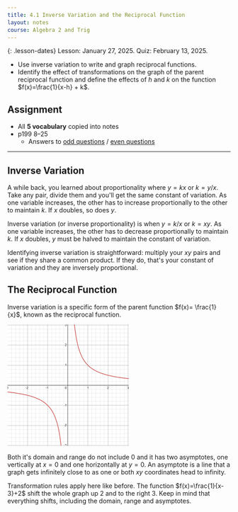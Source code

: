 ```yaml
---
title: 4.1 Inverse Variation and the Reciprocal Function
layout: notes
course: Algebra 2 and Trig
---
```


{: .lesson-dates}
Lesson: January 27, 2025. Quiz: February 13, 2025.

- Use inverse variation to write and graph reciprocal functions.
- Identify the effect of transformations on the graph of the parent reciprocal function and define the effects of $h$ and $k$ on the function $f(x)=\frac{1}{x-h} + k$.

## Assignment

- All **5 vocabulary** copied into notes
- p199 8–25
  - Answers to [odd questions](../misc/alg2-odd-answers.pdf) / [even questions](../misc/alg2-even-answers.pdf)

---

## Inverse Variation

A while back, you learned about proportionality where $y=kx$ or $k=y/x$. Take any pair, divide them and you'll get the same constant of variation. As one variable increases, the other has to increase proportionally to the other to maintain $k$. If $x$ doubles, so does $y$.

Inverse variation (or inverse proportionality) is when $y=k/x$ or $k=xy$. As one variable increases, the other has to decrease proportionally to maintain $k$. If $x$ doubles, $y$ must be halved to maintain the constant of variation.

Identifying inverse variation is straightforward: multiply your $xy$ pairs and see if they share a common product. If they do, that's your constant of variation and they are inversely proportional.

## The Reciprocal Function

Inverse variation is a specific form of the parent function $f(x)= \frac{1}{x}$, known as the reciprocal function.

![Graph of 1/x](./img/4.1-reciprical.png)

Both it's domain and range do not include 0 and it has two asymptotes, one vertically at $x=0$ and one horizontally at $y=0$. An asymptote is a line that a graph gets infinitely close to as one or both $xy$ coordinates head to infinity.

Transformation rules apply here like before. The function $f(x)=\frac{1}{x-3}+2$ shift the whole graph up 2 and to the right 3. Keep in mind that everything shifts, including the domain, range and asymptotes.
